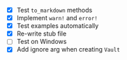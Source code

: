 - [x] Test `to_markdown` methods
- [x] Implement `warn!` and `error!`
- [x] Test examples automatically
- [x] Re-write stub file
- [ ] Test on Windows
- [x] Add ignore arg when creating `Vault`
